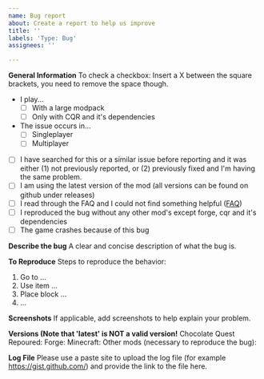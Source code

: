 ```yaml
---
name: Bug report
about: Create a report to help us improve
title: ''
labels: 'Type: Bug'
assignees: ''

---
```

**General Information**
To check a checkbox: Insert a X between the square brackets, you need to remove the space though.
 - I play...
   - [ ] With a large modpack
   - [ ] Only with CQR and it's dependencies
 - The issue occurs in...
   - [ ] Singleplayer
   - [ ] Multiplayer
 - [ ] I have searched for this or a similar issue before reporting and it was either (1) not previously reported, or (2) previously fixed and I'm having the same problem.
 - [ ] I am using the latest version of the mod (all versions can be found on github under releases)
 - [ ] I read through the FAQ and I could not find something helpful ([FAQ](https://wiki.cq-repoured.net/index.php?title=FAQ))
 - [ ] I reproduced the bug without any other mod's except forge, cqr and it's dependencies
 - [ ] The game crashes because of this bug
 
**Describe the bug**
A clear and concise description of what the bug is.

**To Reproduce**
Steps to reproduce the behavior:
1. Go to ...
2. Use item ...
3. Place block ...
4. ...

**Screenshots**
If applicable, add screenshots to help explain your problem.
 
**Versions (Note that 'latest' is **NOT** a valid version!**
Chocolate Quest Repoured:
Forge:
Minecraft:
Other mods (necessary to reproduce the bug):

**Log File**
Please use a paste site to upload the log file (for example https://gist.github.com/) and provide the link to the file here.
